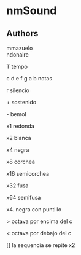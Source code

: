 # nmSound
## Authors
  mmazuelo  
  ndonaire

T tempo

c d e f g a b notas

r silencio

\+ sostenido

\- bemol

x1 redonda

x2 blanca

x4 negra

x8 corchea

x16 semicorchea

x32 fusa

x64 semifusa

x4. negra con puntillo

\> octava por encima del c

< octava por debajo del c

[] la sequencia se repite x2
